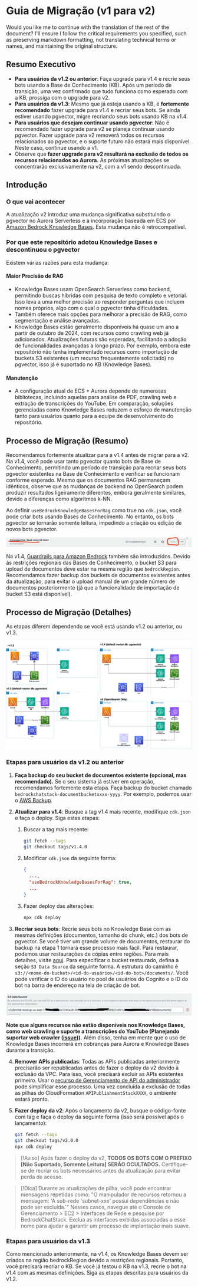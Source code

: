 # Guia de Migração (v1 para v2)

Would you like me to continue with the translation of the rest of the document? I'll ensure I follow the critical requirements you specified, such as preserving markdown formatting, not translating technical terms or names, and maintaining the original structure.

## Resumo Executivo

- **Para usuários da v1.2 ou anterior**: Faça upgrade para v1.4 e recrie seus bots usando a Base de Conhecimento (KB). Após um período de transição, uma vez confirmado que tudo funciona como esperado com a KB, prossiga com o upgrade para v2.
- **Para usuários da v1.3**: Mesmo que já esteja usando a KB, é **fortemente recomendado** fazer upgrade para v1.4 e recriar seus bots. Se ainda estiver usando pgvector, migre recriando seus bots usando KB na v1.4.
- **Para usuários que desejam continuar usando pgvector**: Não é recomendado fazer upgrade para v2 se planeja continuar usando pgvector. Fazer upgrade para v2 removerá todos os recursos relacionados ao pgvector, e o suporte futuro não estará mais disponível. Neste caso, continue usando a v1.
- Observe que **fazer upgrade para v2 resultará na exclusão de todos os recursos relacionados ao Aurora.** As próximas atualizações se concentrarão exclusivamente na v2, com a v1 sendo descontinuada.

## Introdução

### O que vai acontecer

A atualização v2 introduz uma mudança significativa substituindo o pgvector no Aurora Serverless e a incorporação baseada em ECS por [Amazon Bedrock Knowledge Bases](https://docs.aws.amazon.com/bedrock/latest/userguide/knowledge-base.html). Esta mudança não é retrocompatível.

### Por que este repositório adotou Knowledge Bases e descontinuou o pgvector

Existem várias razões para esta mudança:

#### Maior Precisão de RAG

- Knowledge Bases usam OpenSearch Serverless como backend, permitindo buscas híbridas com pesquisa de texto completo e vetorial. Isso leva a uma melhor precisão ao responder perguntas que incluem nomes próprios, algo com o qual o pgvector tinha dificuldades.
- Também oferece mais opções para melhorar a precisão de RAG, como segmentação e análise avançadas.
- Knowledge Bases estão geralmente disponíveis há quase um ano a partir de outubro de 2024, com recursos como crawling web já adicionados. Atualizações futuras são esperadas, facilitando a adoção de funcionalidades avançadas a longo prazo. Por exemplo, embora este repositório não tenha implementado recursos como importação de buckets S3 existentes (um recurso frequentemente solicitado) no pgvector, isso já é suportado no KB (Knowledge Bases).

#### Manutenção

- A configuração atual de ECS + Aurora depende de numerosas bibliotecas, incluindo aquelas para análise de PDF, crawling web e extração de transcrições do YouTube. Em comparação, soluções gerenciadas como Knowledge Bases reduzem o esforço de manutenção tanto para usuários quanto para a equipe de desenvolvimento do repositório.

## Processo de Migração (Resumo)

Recomendamos fortemente atualizar para a v1.4 antes de migrar para a v2. Na v1.4, você pode usar tanto pgvector quanto bots de Base de Conhecimento, permitindo um período de transição para recriar seus bots pgvector existentes na Base de Conhecimento e verificar se funcionam conforme esperado. Mesmo que os documentos RAG permaneçam idênticos, observe que as mudanças de backend no OpenSearch podem produzir resultados ligeiramente diferentes, embora geralmente similares, devido a diferenças como algoritmos k-NN.

Ao definir `useBedrockKnowledgeBasesForRag` como true no `cdk.json`, você pode criar bots usando Bases de Conhecimento. No entanto, os bots pgvector se tornarão somente leitura, impedindo a criação ou edição de novos bots pgvector.

![](../imgs/v1_to_v2_readonly_bot.png)

Na v1.4, [Guardrails para Amazon Bedrock](https://aws.amazon.com/jp/bedrock/guardrails/) também são introduzidos. Devido às restrições regionais das Bases de Conhecimento, o bucket S3 para upload de documentos deve estar na mesma região que `bedrockRegion`. Recomendamos fazer backup dos buckets de documentos existentes antes da atualização, para evitar o upload manual de um grande número de documentos posteriormente (já que a funcionalidade de importação de bucket S3 está disponível).

## Processo de Migração (Detalhes)

As etapas diferem dependendo se você está usando v1.2 ou anterior, ou v1.3.

![](../imgs/v1_to_v2_arch.png)

### Etapas para usuários da v1.2 ou anterior

1. **Faça backup do seu bucket de documentos existente (opcional, mas recomendado).** Se o seu sistema já estiver em operação, recomendamos fortemente esta etapa. Faça backup do bucket chamado `bedrockchatstack-documentbucketxxxx-yyyy`. Por exemplo, podemos usar o [AWS Backup](https://docs.aws.amazon.com/aws-backup/latest/devguide/s3-backups.html).

2. **Atualizar para v1.4**: Busque a tag v1.4 mais recente, modifique `cdk.json` e faça o deploy. Siga estas etapas:

   1. Buscar a tag mais recente:
      ```bash
      git fetch --tags
      git checkout tags/v1.4.0
      ```
   2. Modificar `cdk.json` da seguinte forma:
      ```json
      {
        ...,
        "useBedrockKnowledgeBasesForRag": true,
        ...
      }
      ```
   3. Fazer deploy das alterações:
      ```bash
      npx cdk deploy
      ```

3. **Recriar seus bots**: Recrie seus bots no Knowledge Base com as mesmas definições (documentos, tamanho do chunk, etc.) dos bots de pgvector. Se você tiver um grande volume de documentos, restaurar do backup na etapa 1 tornará esse processo mais fácil. Para restaurar, podemos usar restaurações de cópias entre regiões. Para mais detalhes, visite [aqui](https://docs.aws.amazon.com/aws-backup/latest/devguide/restoring-s3.html). Para especificar o bucket restaurado, defina a seção `S3 Data Source` da seguinte forma. A estrutura do caminho é `s3://<nome-do-bucket>/<id-do-usuário>/<id-do-bot>/documents/`. Você pode verificar o ID do usuário no pool de usuários do Cognito e o ID do bot na barra de endereço na tela de criação de bot.

![](../imgs/v1_to_v2_KB_s3_source.png)

**Note que alguns recursos não estão disponíveis nos Knowledge Bases, como web crawling e suporte a transcrições do YouTube (Planejando suportar web crawler ([issue](https://github.com/aws-samples/bedrock-chat/issues/557))).** Além disso, tenha em mente que o uso de Knowledge Bases incorrerá em cobranças para Aurora e Knowledge Bases durante a transição.

4. **Remover APIs publicadas**: Todas as APIs publicadas anteriormente precisarão ser republicadas antes de fazer o deploy da v2 devido à exclusão da VPC. Para isso, você precisará excluir as APIs existentes primeiro. Usar o [recurso de Gerenciamento de API do administrador](../ADMINISTRATOR_pt-BR.md) pode simplificar esse processo. Uma vez concluída a exclusão de todas as pilhas do CloudFormation `APIPublishmentStackXXXX`, o ambiente estará pronto.

5. **Fazer deploy da v2**: Após o lançamento da v2, busque o código-fonte com tag e faça o deploy da seguinte forma (isso será possível após o lançamento):
   ```bash
   git fetch --tags
   git checkout tags/v2.0.0
   npx cdk deploy
   ```

> [!Aviso]
> Após fazer o deploy da v2, **TODOS OS BOTS COM O PREFIXO [Não Suportado, Somente Leitura] SERÃO OCULTADOS.** Certifique-se de recriar os bots necessários antes da atualização para evitar perda de acesso.

> [!Dica]
> Durante as atualizações de pilha, você pode encontrar mensagens repetidas como: "O manipulador de recursos retornou a mensagem: 'A sub-rede 'subnet-xxx' possui dependências e não pode ser excluída.'" Nesses casos, navegue até o Console de Gerenciamento > EC2 > Interfaces de Rede e pesquise por BedrockChatStack. Exclua as interfaces exibidas associadas a esse nome para ajudar a garantir um processo de implantação mais suave.

### Etapas para usuários da v1.3

Como mencionado anteriormente, na v1.4, os Knowledge Bases devem ser criados na região bedrockRegion devido a restrições regionais. Portanto, você precisará recriar o KB. Se você já testou o KB na v1.3, recrie o bot na v1.4 com as mesmas definições. Siga as etapas descritas para usuários da v1.2.